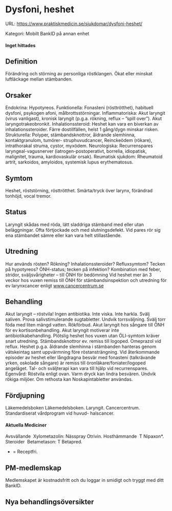 # Dysfoni, heshet

URL: https://www.praktiskmedicin.se/sjukdomar/dysfoni-heshet/



Kategori: Mobilt BankID på annan enhet

#### Inget hittades

## Definition

Förändring och störning av personliga röstklangen. Ökat eller minskat luftläckage mellan stämbanden.

## Orsaker

Endokrina: Hypotyreos.
Funktionella: Fonasteni (rösttrötthet), habituell dysfoni, psykogen afoni, målbrottsstörningar.
Inflammatoriska: Akut laryngit (virus vanligast), kronisk laryngit (p.g.a. rökning, reflux – ”spill over”). Akut laryngotrakeobronkit.
Inhalationssteroid: Heshet kan vara en biverkan av inhalationssteroider. Färre dostillfällen, helst 1 gång/dygn minskar risken.
Strukturella: Polyper, stämbandsknottror, åldrande slemhinna, kontaktgranulom, tumörer- struphuvudcancer, Reinckeödem (rökare), intrathorakal struma, cystor, myxödem.
Neurologiska: Recurrenspares laryngeal-vagusnerver (iatrogen-postoperativt, borrelia, idiopatisk, malignitet, trauma, kardiovaskulär orsak).
Reumatisk sjukdom: Rheumatoid artrit, sarkoidos, amyloidos, systemisk lupus erythematosus.

## Symtom

Heshet, röststörning, rösttrötthet. Smärta/tryck över larynx, förändrad tonhöjd, vocal tremor.

## Status

Laryngit skådas med röda, lätt sladdriga stämband med eller utan beläggningar. Ofta förtjockade och med slutningsdefekt. Vid pares rör sig ena stämbandet sämre eller kan vara helt stillastående.

## Utredning

Hur används rösten? Rökning? Inhalationssteroider? Refluxsymtom? Tecken på hypotyreos? ÖNH-status; tecken på infektion?
Kombination med feber, stridor, sväljsvårigheter – till ÖNH för bedömning
Vid heshet mer än 3 veckor hos vuxen remiss till ÖNH för stämbandsinspektion och utredning för ev larynxcancer enligt www.cancercentrum.se

## Behandling

Akut laryngit – röstvila! Ingen antibiotika. Inte viska. Inte harkla. Svälj saliven. Prova salivstimulerande sugtabletter. Undvik torrsväljning. Svälj torr föda med liten mängd vatten. Rökförbud. Akut laryngit hos sångare till ÖNH för ev kortisonbehandling.
Akut laryngit motiverar inte antibiotikabehandling.
Plötslig heshet hos vuxen utan ÖLI-symtom kräver snart utredning. Stämbandsknottror ev. remiss till logoped. Omeprazol vid reflux. Heshet p.g.a. åldrande slemhinna i stämbanden hanteras genom vätskeintag samt uppvärmning före röstansträngning.
Vid återkommande episoder av heshet eller långdragna besvär med fonasteni (talkrävande yrken, oskolade sångare) är remiss till öronläkare/foniater/logoped angeläget.
Tal- och sväljterapi kan vara till hjälp vid recurrenspares.
Egenvård: Röstvila enligt ovan. Varm dryck kan lindra besvären. Undvik rökiga miljöer. Om rethosta kan Noskapintabletter användas.

## Fördjupning

Läkemedelsboken
Läkemedelsboken. Laryngit.
Cancercentrum. Standardiserat vårdprogram vid huvud- halscancer.

#### Aktuella Mediciner

Avsvällande 
Xylometazolin: Nässpray Otrivin.
Hosthämmande 
T Nipaxon*.
Steroider 
Betametason: T Betapred.
* = Receptfri.

## PM-medlemskap

Medlemskapet är kostnadsfritt och du loggar in smidigt och tryggt med ditt BankID.

## Nya behandlingsöversikter

